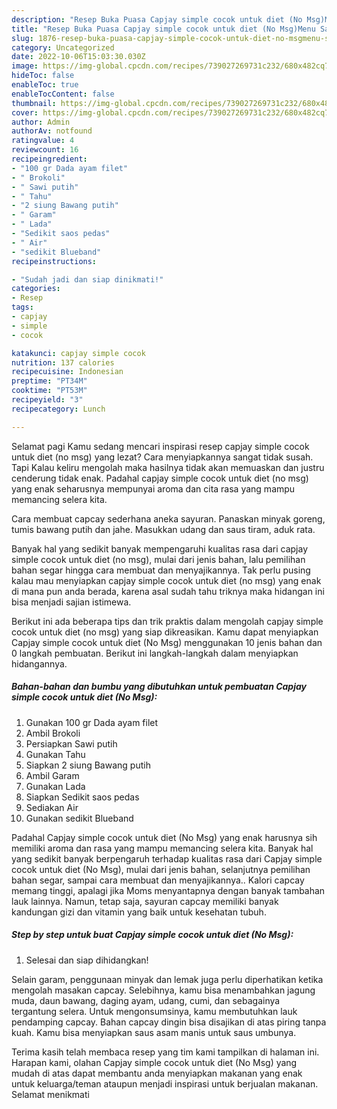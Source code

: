 ```yaml
---
description: "Resep Buka Puasa Capjay simple cocok untuk diet (No Msg)Menu Sahur"
title: "Resep Buka Puasa Capjay simple cocok untuk diet (No Msg)Menu Sahur"
slug: 1876-resep-buka-puasa-capjay-simple-cocok-untuk-diet-no-msgmenu-sahur
category: Uncategorized
date: 2022-10-06T15:03:30.030Z
image: https://img-global.cpcdn.com/recipes/739027269731c232/680x482cq70/capjay-simple-cocok-untuk-diet-no-msg-foto-resep-utama.jpg
hideToc: false
enableToc: true
enableTocContent: false
thumbnail: https://img-global.cpcdn.com/recipes/739027269731c232/680x482cq70/capjay-simple-cocok-untuk-diet-no-msg-foto-resep-utama.jpg
cover: https://img-global.cpcdn.com/recipes/739027269731c232/680x482cq70/capjay-simple-cocok-untuk-diet-no-msg-foto-resep-utama.jpg
author: Admin
authorAv: notfound
ratingvalue: 4
reviewcount: 16
recipeingredient:
- "100 gr Dada ayam filet"
- " Brokoli"
- " Sawi putih"
- " Tahu"
- "2 siung Bawang putih"
- " Garam"
- " Lada"
- "Sedikit saos pedas"
- " Air"
- "sedikit Blueband"
recipeinstructions:

- "Sudah jadi dan siap dinikmati!"
categories:
- Resep
tags:
- capjay
- simple
- cocok

katakunci: capjay simple cocok 
nutrition: 137 calories
recipecuisine: Indonesian
preptime: "PT34M"
cooktime: "PT53M"
recipeyield: "3"
recipecategory: Lunch

---
```



Selamat pagi Kamu sedang mencari inspirasi resep capjay simple cocok untuk diet (no msg) yang lezat? Cara menyiapkannya sangat tidak susah. Tapi Kalau keliru mengolah maka hasilnya tidak akan memuaskan dan justru cenderung tidak enak. Padahal capjay simple cocok untuk diet (no msg) yang enak seharusnya mempunyai aroma dan cita rasa yang mampu memancing selera kita.


Cara membuat capcay sederhana aneka sayuran. Panaskan minyak goreng, tumis bawang putih dan jahe. Masukkan udang dan saus tiram, aduk rata.

Banyak hal yang sedikit banyak mempengaruhi kualitas rasa dari capjay simple cocok untuk diet (no msg), mulai dari jenis bahan, lalu pemilihan bahan segar hingga cara membuat dan menyajikannya. Tak perlu pusing kalau mau menyiapkan capjay simple cocok untuk diet (no msg) yang enak di mana pun anda berada, karena asal sudah tahu triknya maka hidangan ini bisa menjadi sajian istimewa.


Berikut ini ada beberapa tips dan trik praktis dalam mengolah capjay simple cocok untuk diet (no msg) yang siap dikreasikan. Kamu dapat menyiapkan Capjay simple cocok untuk diet (No Msg) menggunakan 10 jenis bahan dan 0 langkah pembuatan. Berikut ini langkah-langkah dalam menyiapkan hidangannya.

<!--inarticleads1-->

##### Bahan-bahan dan bumbu yang dibutuhkan untuk pembuatan Capjay simple cocok untuk diet (No Msg):

1. Gunakan 100 gr Dada ayam filet
1. Ambil  Brokoli
1. Persiapkan  Sawi putih
1. Gunakan  Tahu
1. Siapkan 2 siung Bawang putih
1. Ambil  Garam
1. Gunakan  Lada
1. Siapkan Sedikit saos pedas
1. Sediakan  Air
1. Gunakan sedikit Blueband


Padahal Capjay simple cocok untuk diet (No Msg) yang enak harusnya sih memiliki aroma dan rasa yang mampu memancing selera kita. Banyak hal yang sedikit banyak berpengaruh terhadap kualitas rasa dari Capjay simple cocok untuk diet (No Msg), mulai dari jenis bahan, selanjutnya pemilihan bahan segar, sampai cara membuat dan menyajikannya.. Kalori capcay memang tinggi, apalagi jika Moms menyantapnya dengan banyak tambahan lauk lainnya. Namun, tetap saja, sayuran capcay memiliki banyak kandungan gizi dan vitamin yang baik untuk kesehatan tubuh. 

<!--inarticleads2-->

##### Step by step untuk buat Capjay simple cocok untuk diet (No Msg):


1. Selesai dan siap dihidangkan!

Selain garam, penggunaan minyak dan lemak juga perlu diperhatikan ketika mengolah masakan capcay. Selebihnya, kamu bisa menambahkan jagung muda, daun bawang, daging ayam, udang, cumi, dan sebagainya tergantung selera. Untuk mengonsumsinya, kamu membutuhkan lauk pendamping capcay. Bahan capcay dingin bisa disajikan di atas piring tanpa kuah. Kamu bisa menyiapkan saus asam manis untuk saus umbunya. 

Terima kasih telah membaca resep yang tim kami tampilkan di halaman ini. Harapan kami, olahan Capjay simple cocok untuk diet (No Msg) yang mudah di atas dapat membantu anda menyiapkan makanan yang enak untuk keluarga/teman ataupun menjadi inspirasi untuk berjualan makanan. Selamat menikmati

